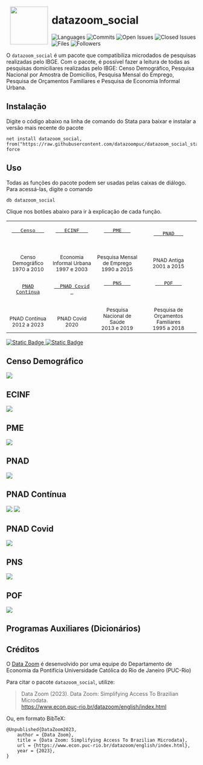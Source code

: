 
<a href="https://github.com/datazoompuc/datazoom_social_Stata"><img src="https://raw.githubusercontent.com/datazoompuc/datazoom_social_stata/master/logo.jpg" align="left" width="100" hspace="10" vspace="6"></a>

<!-- README.md is generated from README.Rmd. Please edit that file -->

# datazoom_social

<!-- badges: start -->

![Languages](https://img.shields.io/github/languages/count/datazoompuc/datazoom_social_Stata?style=flat)
![Commits](https://img.shields.io/github/commit-activity/y/datazoompuc/datazoom_social_Stata?style=flat)
![Open
Issues](https://img.shields.io/github/issues-raw/datazoompuc/datazoom_social_Stata?style=flat)
![Closed
Issues](https://img.shields.io/github/issues-closed-raw/datazoompuc/datazoom_social_Stata?style=flat)
![Files](https://img.shields.io/github/directory-file-count/datazoompuc/datazoom_social_Stata?style=flat)
![Followers](https://img.shields.io/github/followers/datazoompuc?style=flat)
<!-- badges: end -->

O `datazoom_social` é um pacote que compatibiliza microdados de
pesquisas realizadas pelo IBGE. Com o pacote, é possível fazer a leitura
de todas as pesquisas domiciliares realizadas pelo IBGE: Censo
Demográfico, Pesquisa Nacional por Amostra de Domicílios, Pesquisa
Mensal do Emprego, Pesquisa de Orçamentos Familiares e Pesquisa de
Economia Informal Urbana.

## Instalação <a name="instalacao"></a>

Digite o código abaixo na linha de comando do Stata para baixar e
instalar a versão mais recente do pacote

    net install datazoom_social, from("https://raw.githubusercontent.com/datazoompuc/datazoom_social_stata/master/") force

## Uso

Todas as funções do pacote podem ser usadas pelas caixas de diálogo.
Para acessá-las, digite o comando

    db datazoom_social

Clique nos botões abaixo para ir à explicação de cada função.

|                                                                                                                                                                                    |                                                                                                                                                                 |                                                                                                                                                             |                                                                                                                                                                    |
|:----------------------------------------------------------------------------------------------------------------------------------------------------------------------------------:|:---------------------------------------------------------------------------------------------------------------------------------------------------------------:|:-----------------------------------------------------------------------------------------------------------------------------------------------------------:|:------------------------------------------------------------------------------------------------------------------------------------------------------------------:|
| <a href = "#censo-demográfico"> <kbd> <br>    <font size = 3> Censo </font>    <br><br> </kbd> </a> <br> <br> <small> Censo Demográfico </small> <br> <small> 1970 a 2010 </small> |  [<kbd> <br>    <font size = 3> ECINF </font>    <br><br> </kbd>](#ecinf) <br><br> <small> Economia Informal Urbana </small> <br> <small> 1997 e 2003 </small>  | [<kbd> <br>    <font size = 3> PME </font>    <br><br> </kbd>](#pme) <br><br> <small> Pesquisa Mensal de Emprego </small> <br> <small> 1990 a 2015 </small> |           [<kbd> <br>    <font size = 3> PNAD </font>    <br><br> </kbd>](#pnad) <br><br> <small> PNAD Antiga </small> <br> <small> 2001 a 2015 </small>           |
|    <a href = "#pnad-contínua"> <kbd> <br> <font size = 3> PNAD Contínua </font> <br><br> </kbd> </a> <br><br> <small> PNAD Contínua </small> <br> <small> 2012 a 2023 </small>     | <a href = "#pnad-covid"> <kbd> <br>   <font size = 3> PNAD Covid </font>   <br><br> </kbd> </a> <br><br> <small> PNAD Covid </small> <br> <small> 2020 </small> | [<kbd> <br>    <font size = 3> PNS </font>    <br><br> </kbd>](#pns) <br><br> <small> Pesquisa Nacional de Saúde </small> <br> <small> 2013 e 2019 </small> | [<kbd> <br>    <font size = 3> POF </font>    <br><br> </kbd>](#pof) <br><br> <small> Pesquisa de Orçamentos Familiares </small> <br> <small> 1995 a 2018 </small> |

<a href = "#créditos">![Static
Badge](https://img.shields.io/badge/Cr%C3%A9ditos%20-%20Departamento%20de%20Economia%20PUC%20Rio%20-%20blue)
</a> <a href = "#créditos"> ![Static
Badge](https://img.shields.io/badge/Cita%C3%A7%C3%A3o%20-%20green) </a>

## Censo Demográfico

![](dlg/censo.png)

## ECINF

![](dlg/ecinf.png)

## PME

![](dlg/pme.png)

## PNAD

![](dlg/pnad.png)

## PNAD Contínua

![](dlg/pnadcont_anual.png) ![](dlg/pnadcont_trimestral.png)

## PNAD Covid

![](dlg/pnad_covid.png)

## PNS

![](dlg/pns.png)

## POF

![](dlg/pof.png)

## Programas Auxiliares (Dicionários)

## Créditos

O [Data Zoom](https://www.econ.puc-rio.br/datazoom/) é desenvolvido por
uma equipe do Departamento de Economia da Pontifícia Universidade
Católica do Rio de Janeiro (PUC-Rio)

Para citar o pacote `datazoom_social`, utilize:

> Data Zoom (2023). Data Zoom: Simplifying Access To Brazilian
> Microdata.  
> <https://www.econ.puc-rio.br/datazoom/english/index.html>

Ou, em formato BibTeX:

    @Unpublished{DataZoom2023,
        author = {Data Zoom},
        title = {Data Zoom: Simplifying Access To Brazilian Microdata},
        url = {https://www.econ.puc-rio.br/datazoom/english/index.html},
        year = {2023},
    }
